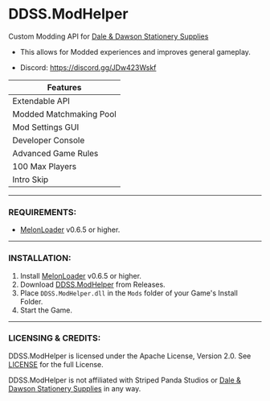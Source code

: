 # DDSS.ModHelper
Custom Modding API for [Dale & Dawson Stationery Supplies](https://store.steampowered.com/app/2920570/Dale__Dawson_Stationery_Supplies/)

- This allows for Modded experiences and improves general gameplay.

* Discord: https://discord.gg/JDw423Wskf

| Features |
| - |
| Extendable API |
| Modded Matchmaking Pool |
| Mod Settings GUI |
| Developer Console |
| Advanced Game Rules |
| 100 Max Players |
| Intro Skip |

---

### REQUIREMENTS:

- [MelonLoader](https://github.com/LavaGang/MelonLoader/releases) v0.6.5 or higher.

---

### INSTALLATION:

1) Install [MelonLoader](https://github.com/LavaGang/MelonLoader/releases) v0.6.5 or higher.
2) Download [DDSS.ModHelper](https://github.com/HerpDerpinstine/DDSS.ModHelper/releases) from Releases.
3) Place ``DDSS.ModHelper.dll`` in the ``Mods`` folder of your Game's Install Folder.
4) Start the Game.

---

### LICENSING & CREDITS:

DDSS.ModHelper is licensed under the Apache License, Version 2.0. See [LICENSE](https://github.com/HerpDerpinstine/DDSS.ModHelper/blob/main/LICENSE.md) for the full License.

DDSS.ModHelper is not affiliated with Striped Panda Studios or [Dale & Dawson Stationery Supplies](https://store.steampowered.com/app/2920570/Dale__Dawson_Stationery_Supplies/) in any way.